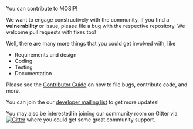 You can contribute to MOSIP! 

We want to engage constructively with the community. If you find a **vulnerability** or issue, please file a bug with the respective repository. We welcome pull requests with fixes too!

Well, there are many more things that you could get involved with, like
* Requirements and design
* Coding
* Testing
* Documentation

Please see the [Contributor Guide](Contributor-Guide.md) on how to file bugs, contribute code, and more.

You can join the our [developer mailing list](https://groups.io/g/mosip-dev) to get more updates!

You may also be interested in joining our community room on Gitter via [![Gitter](https://badges.gitter.im/mosip-community/community.svg)](https://gitter.im/mosip-community/community?utm_source=badge&utm_medium=badge&utm_campaign=pr-badge) where you could get some great community support.